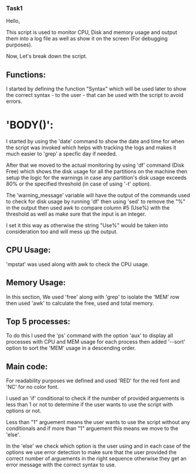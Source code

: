 ### Task1

Hello,


This script is used to monitor CPU, Disk and memory usage and output them into a log file as well as show it on the screen (For debugging purposes).

Now, Let's break down the script.




## Functions:
I started by defining the function "Syntax" which will be used later to show the correct syntax - to the user - that can be used with the script to avoid errors.




# 'BODY()':

I started by using the 'date' command to show the date and time for when the script was invoked which helps with tracking the logs and makes it much easier to 'grep' a specfic day if needed.

 
 After that we moved to the actual monitoring by using 'df' command (Disk Free) which shows the disk usage for all the partitions on the machine then setup the logic for the warnings in case any partition's disk usage exceeds 80% or the specified threshold (in case of using '-t' option).
 
 The 'warning_message' variable will have the output of the commands used to check for disk usage by running 'df' then using 'sed' to remove the "%" in the output then used awk to compare column #5 (Use%) with the threshold as well as make sure that the input is an integer.
 
 I set it this way as otherwise the string "Use%" would be taken into consideration too and will mess up the output.
 
 
 
 
## CPU Usage:
 'mpstat' was used along with awk to check the CPU usage.
 
 
 
 
## Memory Usage:
In this section, We used 'free' along with 'grep' to isolate the 'MEM' row then used 'awk' to calculate the free, used and total memory.




## Top 5 processes:
To do this I used the 'ps' command with the option 'aux' to display all processes with CPU and MEM usage for each process then added '--sort' option to sort the 'MEM' usage in a descending order.




## Main code:
For readability purposes we defined and used 'RED' for the red font and 'NC' for no color font.

I used an 'if' conditional to check if the number of provided arguements is less than 1 or not to determine if the user wants to use the script with options or not.

Less than "1" arguement means the user wants to use the script without any conditionals and if more than "1" arguement this means we move to the 'else'.

In the 'else' we check which option is the user using and in each case of the options we use error detection to make sure that the user provided the correct number of arguements in the right sequence otherwise they get an error message with the correct syntax to use.


